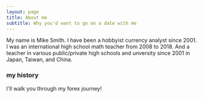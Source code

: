 ```yaml
---
layout: page
title: About me
subtitle: Why you'd want to go on a date with me
---
```


My name is Mike Smith. I have been a hobbyist currency analyst since 2001. I was an international high school math teacher from 2008 to 2018. And a teacher in various public/private high schools and unversity since 2001 in Japan, Taiwan, and China.


### my history

I'll walk you through my forex journey!
